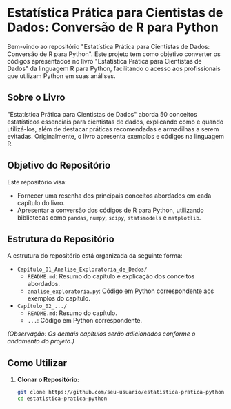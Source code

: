 # Estatística Prática para Cientistas de Dados: Conversão de R para Python

Bem-vindo ao repositório "Estatística Prática para Cientistas de Dados: Conversão de R para Python". Este projeto tem como objetivo converter os códigos apresentados no livro "Estatística Prática para Cientistas de Dados" da linguagem R para Python, facilitando o acesso aos profissionais que utilizam Python em suas análises.

## Sobre o Livro

"Estatística Prática para Cientistas de Dados" aborda 50 conceitos estatísticos essenciais para cientistas de dados, explicando como e quando utilizá-los, além de destacar práticas recomendadas e armadilhas a serem evitadas. Originalmente, o livro apresenta exemplos e códigos na linguagem R.

## Objetivo do Repositório

Este repositório visa:

- Fornecer uma resenha dos principais conceitos abordados em cada capítulo do livro.
- Apresentar a conversão dos códigos de R para Python, utilizando bibliotecas como `pandas`, `numpy`, `scipy`, `statsmodels` e `matplotlib`.

## Estrutura do Repositório

A estrutura do repositório está organizada da seguinte forma:

- `Capítulo_01_Analise_Exploratoria_de_Dados/`
  - `README.md`: Resumo do capítulo e explicação dos conceitos abordados.
  - `analise_exploratoria.py`: Código em Python correspondente aos exemplos do capítulo.
- `Capítulo_02_.../`
  - `README.md`: Resumo do capítulo.
  - `...`: Código em Python correspondente.

*(Observação: Os demais capítulos serão adicionados conforme o andamento do projeto.)*

## Como Utilizar

1. **Clonar o Repositório:**

   ```bash
   git clone https://github.com/seu-usuario/estatistica-pratica-python.git
   cd estatistica-pratica-python

